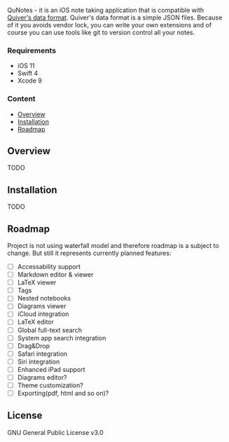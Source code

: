 QuNotes - it is an iOS note taking application that is compatible with [Quiver's data format](https://github.com/HappenApps/Quiver/wiki/Quiver-Data-Format). Quiver's data format is a simple JSON files. Because of it you avoids vendor lock, you can write your own extensions and of course you can use tools like git to version control all your notes.

### Requirements

* iOS 11
* Swift 4
* Xcode 9

### Content

* [Overview](#overview)
* [Installation](#installation)
* [Roadmap](#roadmap)

## Overview <a name="overview"></a>
TODO
## Installation <a name="installation"></a>
TODO
## Roadmap <a name="roadmap"></a>

Project is not using waterfall model and therefore roadmap is a subject to change. But still it represents currently planned features:

- [ ] Accessability support
- [ ] Markdown editor & viewer
- [ ] LaTeX viewer
- [ ] Tags
- [ ] Nested notebooks
- [ ] Diagrams viewer
- [ ] iCloud integration
- [ ] LaTeX editor
- [ ] Global full-text search
- [ ] System app search integration
- [ ] Drag&Drop
- [ ] Safari integration
- [ ] Siri integration
- [ ] Enhanced iPad support
- [ ] Diagrams editor?
- [ ] Theme customization?
- [ ] Exporting(pdf, html and so on)?

## License
GNU General Public License v3.0
